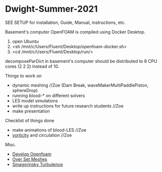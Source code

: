 # Dwight-Summer-2021

SEE SETUP for installation, Guide, Manual, instructions, etc.

Basement's computer OpenFOAM is compiled using Docker Desktop.
1. open Ubuntu
2. <sh /mnt/c/Users/Fluent/Desktop/openfoam-docker.sh>
3. <cd /mnt/c/Users/Fluent/Desktop/run/>

decomposeParDict in basement's computer should be distributed to 8 CPU cores (2 2 2) instead of 10.

Things to work on
* dynamic meshing //Zoe (Dam Break, waveMakerMultiPaddlePiston, sphereDrop)
* running blood-* on different solvers
* LES model simulations
* write up instructions for future research students //Zoe
* make presentation

Checklist of things done
* make animations of blood-LES //Zoe
* [vorticity](https://www.youtube.com/watch?v=4wGO__XLsmg) and circulation //Zoe

Misc.
* [Develop Openfoam](https://develop.openfoam.com/Development/openfoam)
* [Over Set Meshes](https://www.youtube.com/watch?v=QEGnNLvQVfA)
* [Smagorinsky Turbulence](https://www.youtube.com/watch?v=V8ydRrdCzl0)
